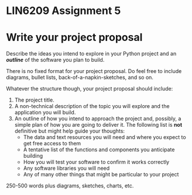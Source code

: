 # LIN6209 Assignment 5

# Write your project proposal

Describe the ideas you intend to explore in your Python project and an
_**outline**_ of the software you plan to build.

There is no fixed format for your project proposal. Do feel free to include
diagrams, bullet lists, back-of-a-napkin-sketches, and so on.

Whatever the structure though, your project proposal should include:

1. The project title.
2. A non-technical description of the topic you will explore and the application
   you will build.
3. An outline of how you intend to approach the project and, possibly, a simple
   plan of how you are going to deliver it.
   The following list is **not** definitive but might help guide your thoughts:
    * The data and text resources you will need and where you expect to get free
      access to them
    * A tentative list of the functions and components you anticipate building
    * How you will test your software to confirm it works correctly
    * Any software libraries you will need
    * Any of many other things that might be particular to your project

250-500 words plus diagrams, sketches, charts, etc.

